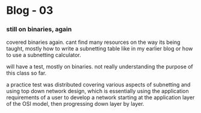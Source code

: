 # Blog - 03

### still on binaries, again

covered binaries again. cant find many resources on the way its being taught, mostly how to write a subnetting table like in my earlier blog or how to use a subnetting calculator.

will have a test, mostly on binaries. not really understanding the purpose of this class so far.

a practice test was distributed covering various aspects of subnetting and using top down network design, which is essentially using the application requirements of a user to develop a network starting at the application layer of the OSI model, then progressing down layer by layer.
